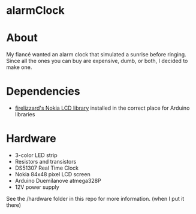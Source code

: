 alarmClock
========
# About
My fiancé wanted an alarm clock that simulated a sunrise before ringing.  Since all the ones you can buy are expensive, dumb, or both, I decided to make one.

# Dependencies
 * [firelizzard's Nokia LCD library](https://github.com/firelizzard18/Arduino-LCD-Screen) installed in the correct place for Arduino libraries

# Hardware
 * 3-color LED strip
 * Resistors and transistors
 * DS51307 Real Time Clock
 * Nokia 84x48 pixel LCD screen
 * Arduino Duemilanove atmega328P
 * 12V power supply
 
See the /hardware folder in this repo for more information. (when I put it there)
